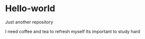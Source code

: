 # Hello-world

Just another repository

I need coffee and tea to refresh myself
Its important to study hard
